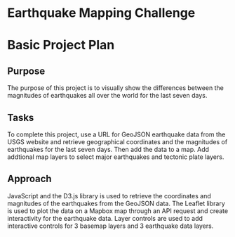 # Earthquake Mapping Challenge

# Basic Project Plan
## Purpose
The purpose of this project is to visually show the differences between the magnitudes of earthquakes all over the world for the last seven days.  

## Tasks
To complete this project, use a URL for GeoJSON earthquake data from the USGS website and retrieve geographical coordinates and the magnitudes of earthquakes for the last seven days. Then add the data to a map.  Add addtional map layers to select major earthquakes and tectonic plate layers.  

## Approach
JavaScript and the D3.js library is used to retrieve the coordinates and magnitudes of the earthquakes from the GeoJSON data. The Leaflet library is used to plot the data on a Mapbox map through an API request and create interactivity for the earthquake data.  Layer controls are used to add interactive controls for 3 basemap layers and 3 earthquake data layers.  

